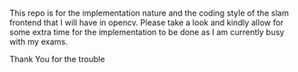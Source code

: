 
This repo is for the implementation nature and the coding style of the slam frontend that I will have in opencv. Please take a look and kindly allow for some extra time for the implementation to be done as I am currently busy with my exams.

Thank You for the trouble
